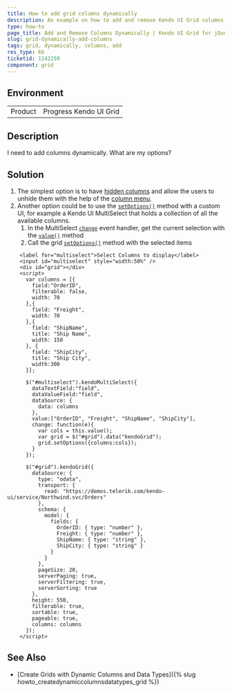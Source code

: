 ```yaml
---
title: How to add grid columns dynamically
description: An example on how to add and remove Kendo UI Grid columns dynamically.
type: how-to
page_title: Add and Remove Columns Dynamically | Kendo UI Grid for jQuery
slug: grid-dynamically-add-columns
tags: grid, dynamically, columns, add
res_type: kb
ticketid: 1142259
component: grid
---
```


## Environment

<table>
 <tr>
  <td>Product</td>
  <td>Progress Kendo UI Grid</td>
 </tr>
</table>

## Description

I need to add columns dynamically. What are my options?

## Solution

1. The simplest option is to have [hidden columns](/api/javascript/ui/grid/configuration/columns.hidden) and allow the users to unhide them with the help of the [column menu](/api/javascript/ui/grid/configuration/columnmenu).
1. Another option could be to use the [`setOptions()`](/api/javascript/ui/grid/methods/setoptions) method with a custom UI, for example a Kendo UI MultiSelect that holds a collection of all the available columns. 
    1. In the MultiSelect [`change`](/api/javascript/ui/multiselect/events/change) event handler, get the current selection with the [`value()`](/api/javascript/ui/multiselect/methods/value) method
    1. Call the grid [`setOptions()`](/api/javascript/ui/grid/methods/setoptions) method with the selected items

```dojo
    <label for="multiselect">Select Columns to display</label>
    <input id="multiselect" style="width:50%" />
    <div id="grid"></div>
    <script>
      var columns = [{
        field:"OrderID",
        filterable: false,
        width: 70
      },{
        field: "Freight",
        width: 70
      },{
        field: "ShipName",
        title: "Ship Name",
        width: 150
      }, {
        field: "ShipCity",
        title: "Ship City",
        width:300
      }];
      
      $("#multiselect").kendoMultiSelect({
        dataTextField:"field",
        dataValueField:"field",
        dataSource: {
          data: columns
        },
        value:["OrderID", "Freight", "ShipName", "ShipCity"],
        change: function(e){
          var cols = this.value();
          var grid = $("#grid").data("kendoGrid");
          grid.setOptions({columns:cols});          
        }
      });

      $("#grid").kendoGrid({
        dataSource: {
          type: "odata",
          transport: {
            read: "https://demos.telerik.com/kendo-ui/service/Northwind.svc/Orders"
          },
          schema: {
            model: {
              fields: {
                OrderID: { type: "number" },
                Freight: { type: "number" },
                ShipName: { type: "string" },
                ShipCity: { type: "string" }
              }
            }
          },
          pageSize: 20,
          serverPaging: true,
          serverFiltering: true,
          serverSorting: true
        },
        height: 550,
        filterable: true,
        sortable: true,
        pageable: true,
        columns: columns
      });
    </script>
```

## See Also

* [Create Grids with Dynamic Columns and Data Types]({% slug howto_createdynamiccolumnsdatatypes_grid %})